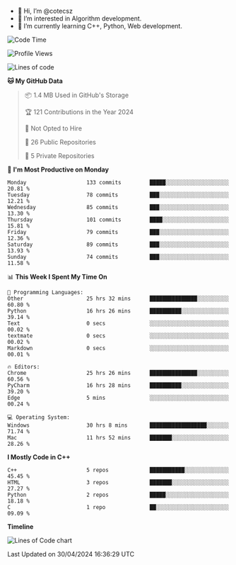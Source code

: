 - 👋 Hi, I’m @cotecsz
- 👀 I’m interested in Algorithm development.
- 🌱 I’m currently learning C++, Python, Web development.

<!---
cotecsz/cotecsz is a ✨ special ✨ repository because its `README.md` (this file) appears on your GitHub profile.
You can click the Preview link to take a look at your changes.
--->

<!--START_SECTION:waka-->
![Code Time](http://img.shields.io/badge/Code%20Time-934%20hrs%202%20mins-blue)

![Profile Views](http://img.shields.io/badge/Profile%20Views-0-blue)

![Lines of code](https://img.shields.io/badge/From%20Hello%20World%20I%27ve%20Written-1.2%20million%20lines%20of%20code-blue)

**🐱 My GitHub Data** 

> 📦 1.4 MB Used in GitHub's Storage 
 > 
> 🏆 121 Contributions in the Year 2024
 > 
> 🚫 Not Opted to Hire
 > 
> 📜 26 Public Repositories 
 > 
> 🔑 5 Private Repositories 
 > 
📅 **I'm Most Productive on Monday** 

```text
Monday                   133 commits         █████░░░░░░░░░░░░░░░░░░░░   20.81 % 
Tuesday                  78 commits          ███░░░░░░░░░░░░░░░░░░░░░░   12.21 % 
Wednesday                85 commits          ███░░░░░░░░░░░░░░░░░░░░░░   13.30 % 
Thursday                 101 commits         ████░░░░░░░░░░░░░░░░░░░░░   15.81 % 
Friday                   79 commits          ███░░░░░░░░░░░░░░░░░░░░░░   12.36 % 
Saturday                 89 commits          ███░░░░░░░░░░░░░░░░░░░░░░   13.93 % 
Sunday                   74 commits          ███░░░░░░░░░░░░░░░░░░░░░░   11.58 % 
```


📊 **This Week I Spent My Time On** 

```text
💬 Programming Languages: 
Other                    25 hrs 32 mins      ███████████████░░░░░░░░░░   60.80 % 
Python                   16 hrs 26 mins      ██████████░░░░░░░░░░░░░░░   39.14 % 
Text                     0 secs              ░░░░░░░░░░░░░░░░░░░░░░░░░   00.02 % 
textmate                 0 secs              ░░░░░░░░░░░░░░░░░░░░░░░░░   00.02 % 
Markdown                 0 secs              ░░░░░░░░░░░░░░░░░░░░░░░░░   00.01 % 

🔥 Editors: 
Chrome                   25 hrs 26 mins      ███████████████░░░░░░░░░░   60.56 % 
PyCharm                  16 hrs 28 mins      ██████████░░░░░░░░░░░░░░░   39.20 % 
Edge                     5 mins              ░░░░░░░░░░░░░░░░░░░░░░░░░   00.24 % 

💻 Operating System: 
Windows                  30 hrs 8 mins       ██████████████████░░░░░░░   71.74 % 
Mac                      11 hrs 52 mins      ███████░░░░░░░░░░░░░░░░░░   28.26 % 
```

**I Mostly Code in C++** 

```text
C++                      5 repos             ███████████░░░░░░░░░░░░░░   45.45 % 
HTML                     3 repos             ███████░░░░░░░░░░░░░░░░░░   27.27 % 
Python                   2 repos             █████░░░░░░░░░░░░░░░░░░░░   18.18 % 
C                        1 repo              ██░░░░░░░░░░░░░░░░░░░░░░░   09.09 % 
```



**Timeline**

![Lines of Code chart](https://raw.githubusercontent.com/cotecsz/cotecsz/master/assets/bar_graph.png)


 Last Updated on 30/04/2024 16:36:29 UTC
<!--END_SECTION:waka-->
